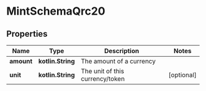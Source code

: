 
# MintSchemaQrc20

## Properties
Name | Type | Description | Notes
------------ | ------------- | ------------- | -------------
**amount** | **kotlin.String** | The amount of a currency | 
**unit** | **kotlin.String** | The unit of this currency/token |  [optional]




